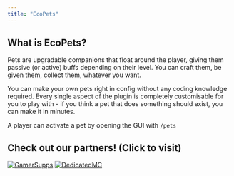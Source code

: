 ```yaml
---
title: "EcoPets"
---
```


## What is EcoPets?

Pets are upgradable companions that float around the player, giving them passive (or active) buffs depending on their level. You can craft them, be given them, collect them, whatever you want.

You can make your own pets right in config without any coding knowledge required. Every single aspect of the plugin is completely customisable for you to play with - if you think a pet that does something should exist, you can make it in minutes.

A player can activate a pet by opening the GUI with `/pets`

## Check out our partners! (Click to visit)

[![GamerSupps](https://i.imgur.com/7mFhlQO.png)](http://gamersupps.gg/discount/Auxilor?afmc=Auxilor)
[![DedicatedMC](https://i.imgur.com/x9aeH38.png)](https://dedimc.promo/Auxilor)